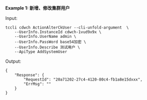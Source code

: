 **Example 1: 新增、修改集群用户**



Input: 

```
tccli cdwch ActionAlterCkUser --cli-unfold-argument  \
    --UserInfo.InstanceId cdwch-1vud9x9x \
    --UserInfo.UserName admin \
    --UserInfo.PassWord base54加密 \
    --UserInfo.Describe 测试用户 \
    --ApiType AddSystemUser
```

Output: 
```
{
    "Response": {
        "RequestId": "20a71202-27c4-4120-80c4-fb1a8e15dxxx",
        "ErrMsg": ""
    }
}
```

